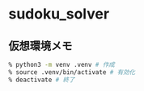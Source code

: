 # sudoku_solver






## 仮想環境メモ
```bash
% python3 -m venv .venv # 作成
% source .venv/bin/activate # 有効化
% deactivate # 終了
```
